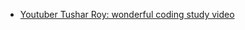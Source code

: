 - [Youtuber Tushar Roy: wonderful coding study video](https://www.youtube.com/channel/UCZLJf_R2sWyUtXSKiKlyvAw)
